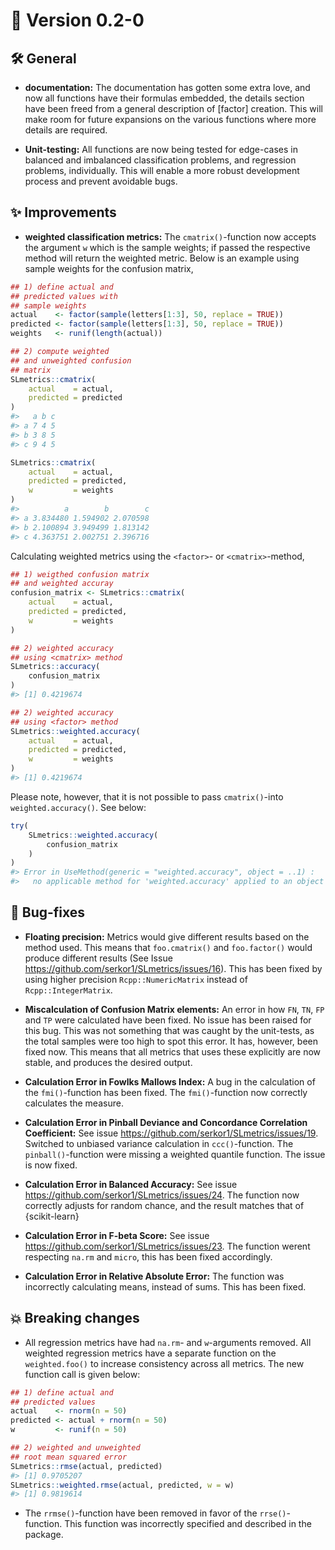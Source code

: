 

# :bookmark: Version 0.2-0

## :hammer_and_wrench: General

- **documentation:** The documentation has gotten some extra love, and
  now all functions have their formulas embedded, the details section
  have been freed from a general description of \[factor\] creation.
  This will make room for future expansions on the various functions
  where more details are required.

- **Unit-testing:** All functions are now being tested for edge-cases in
  balanced and imbalanced classification problems, and regression
  problems, individually. This will enable a more robust development
  process and prevent avoidable bugs.

## :sparkles: Improvements

- **weighted classification metrics:** The `cmatrix()`-function now
  accepts the argument `w` which is the sample weights; if passed the
  respective method will return the weighted metric. Below is an example
  using sample weights for the confusion matrix,

``` r
## 1) define actual and 
## predicted values with
## sample weights
actual    <- factor(sample(letters[1:3], 50, replace = TRUE))
predicted <- factor(sample(letters[1:3], 50, replace = TRUE))
weights   <- runif(length(actual))

## 2) compute weighted
## and unweighted confusion
## matrix
SLmetrics::cmatrix(
    actual    = actual,
    predicted = predicted
)
#>   a b c
#> a 7 4 5
#> b 3 8 5
#> c 9 4 5

SLmetrics::cmatrix(
    actual    = actual,
    predicted = predicted,
    w         = weights
)
#>          a        b        c
#> a 3.834480 1.594902 2.070598
#> b 2.100894 3.949499 1.813142
#> c 4.363751 2.002751 2.396716
```

Calculating weighted metrics using the `<factor>`- or
`<cmatrix>`-method,

``` r
## 1) weigthed confusion matrix
## and weighted accuray
confusion_matrix <- SLmetrics::cmatrix(
    actual    = actual,
    predicted = predicted,
    w         = weights
)

## 2) weighted accuracy
## using <cmatrix> method
SLmetrics::accuracy(
    confusion_matrix
)
#> [1] 0.4219674

## 2) weighted accuracy
## using <factor> method
SLmetrics::weighted.accuracy(
    actual    = actual,
    predicted = predicted,
    w         = weights
)
#> [1] 0.4219674
```

Please note, however, that it is not possible to pass `cmatrix()`-into
`weighted.accuracy()`. See below:

``` r
try(
    SLmetrics::weighted.accuracy(
        confusion_matrix
    )
)
#> Error in UseMethod(generic = "weighted.accuracy", object = ..1) : 
#>   no applicable method for 'weighted.accuracy' applied to an object of class "cmatrix"
```

## :bug: Bug-fixes

- **Floating precision:** Metrics would give different results based on
  the method used. This means that `foo.cmatrix()` and `foo.factor()`
  would produce different results (See Issue
  https://github.com/serkor1/SLmetrics/issues/16). This has been fixed
  by using higher precision `Rcpp::NumericMatrix` instead of
  `Rcpp::IntegerMatrix`.

- **Miscalculation of Confusion Matrix elements:** An error in how `FN`,
  `TN`, `FP` and `TP` were calculated have been fixed. No issue has been
  raised for this bug. This was not something that was caught by the
  unit-tests, as the total samples were too high to spot this error. It
  has, however, been fixed now. This means that all metrics that uses
  these explicitly are now stable, and produces the desired output.

- **Calculation Error in Fowlks Mallows Index:** A bug in the
  calculation of the `fmi()`-function has been fixed. The
  `fmi()`-function now correctly calculates the measure.

- **Calculation Error in Pinball Deviance and Concordance Correlation
  Coefficient:** See issue
  https://github.com/serkor1/SLmetrics/issues/19. Switched to unbiased
  variance calculation in `ccc()`-function. The `pinball()`-function
  were missing a weighted quantile function. The issue is now fixed.

- **Calculation Error in Balanced Accuracy:** See issue
  https://github.com/serkor1/SLmetrics/issues/24. The function now
  correctly adjusts for random chance, and the result matches that of
  {scikit-learn}

- **Calculation Error in F-beta Score:** See issue
  https://github.com/serkor1/SLmetrics/issues/23. The function werent
  respecting `na.rm` and `micro`, this has been fixed accordingly.

- **Calculation Error in Relative Absolute Error:** The function was
  incorrectly calculating means, instead of sums. This has been fixed.

## :boom: Breaking changes

- All regression metrics have had `na.rm`- and `w`-arguments removed.
  All weighted regression metrics have a separate function on the
  `weighted.foo()` to increase consistency across all metrics. The new
  function call is given below:

``` r
## 1) define actual and
## predicted values
actual    <- rnorm(n = 50)
predicted <- actual + rnorm(n = 50)
w         <- runif(n = 50)

## 2) weighted and unweighted
## root mean squared error
SLmetrics::rmse(actual, predicted)
#> [1] 0.9705207
SLmetrics::weighted.rmse(actual, predicted, w = w)
#> [1] 0.9819614
```

- The `rrmse()`-function have been removed in favor of the
  `rrse()`-function. This function was incorrectly specified and
  described in the package.
